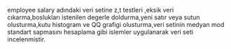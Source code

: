  employee salary adındaki veri setine z,t testleri ,eksik veri cıkarma,boslukları istenilen degerle doldurma,yeni satır veya sutun olusturma,kutu histogram ve QQ grafigi olusturma,veri setinin medyan mod standart sapmasını hesaplama gibi islemler uygulanarak veri seti incelenmistir.
